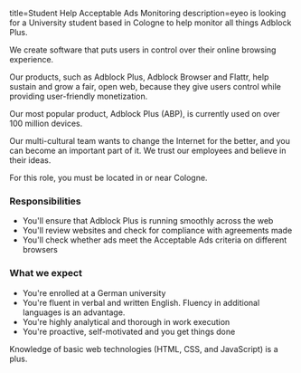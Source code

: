 title=Student Help Acceptable Ads Monitoring
description=eyeo is looking for a University student based in Cologne to help monitor all things Adblock Plus.

<? include jobs/header ?>

We create software that puts users in control over their online browsing experience.

Our products, such as Adblock Plus, Adblock Browser and Flattr, help sustain and grow a fair, open web, because they give users control while providing user-friendly monetization.

Our most popular product, Adblock Plus (ABP), is currently used on over 100 million devices.

Our multi-cultural team wants to change the Internet for the better, and you can become an important part of it. We trust our employees and believe in their ideas.

For this role, you must be located in or near Cologne.

### Responsibilities

- You'll ensure that Adblock Plus is running smoothly across the web
- You'll review websites and check for compliance with agreements made
- You'll check whether ads meet the Acceptable Ads criteria on different browsers

### What we expect

- You're enrolled at a German university
- You're fluent in verbal and written English. Fluency in additional languages is an advantage.
- You're highly analytical and thorough in work execution
- You're proactive, self-motivated and you get things done

Knowledge of basic web technologies (HTML, CSS, and JavaScript) is a plus.

<? include jobs/footer ?>
